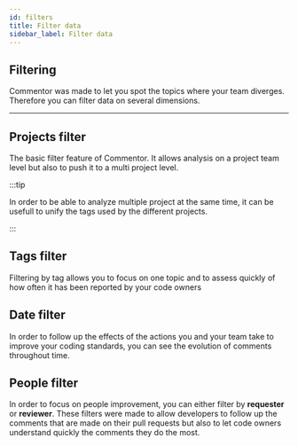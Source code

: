 ```yaml
---
id: filters
title: Filter data
sidebar_label: Filter data
---
```


## Filtering

Commentor was made to let you spot the topics where your team diverges. Therefore you can filter data on several dimensions.

---

## Projects filter

The basic filter feature of Commentor. It allows analysis on a project team level but also to push it to a multi project level.

:::tip

In order to be able to analyze multiple project at the same time, it can be usefull to unify the tags used by the different projects.

:::

## Tags filter

Filtering by tag allows you to focus on one topic and to assess quickly of how often it has been reported by your code owners

## Date filter

In order to follow up the effects of the actions you and your team take to improve your coding standards, you can see the evolution of comments throughout time.

## People filter

In order to focus on people improvement, you can either filter by **requester** or **reviewer**. These filters were made to allow developers to follow up the comments that are made on their pull requests but also to let code owners understand quickly the comments they do the most.
